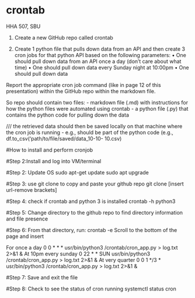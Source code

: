 # crontab
HHA 507, SBU


1. Create a new GitHub repo called crontab


2. Create 1 python file that pulls down data from an API and then create 3 cron jobs for that python API based on the following parameters:
    • One should pull down data from an API once a day (don’t care about what time) 
    • One should pull down data every Sunday night at 10:00pm 
    • One should pull down data


Report the appropriate cron job command (like in page 12 of this presentation) within the GitHub repo within the markdown file.


So repo should contain two files: 
    - markdown file (.md) with instructions for how the python files were automated using crontab 
    - a python file (.py) that contains the python code for pulling down the data 
    


/// the retrieved data should then be saved locally on that machine where the cron job is running 
    - e.g., should be part of the python code (e.g., df.to_csv(‘path/to/file/saved/data_10-10- 10.csv)

#How to install and perform cronjob

#Step 2:Install and log into VM/terminal

#Step 2: Update OS
sudo apt-get update
sudo apt upgrade

#Step 3: use git clone to copy and paste your github repo
git clone [insert url-remove brackets]

#Step 4: check if crontab and python 3 is installed
crontab -h
python3

#Step 5: Change directory to the github repo to find directory information and file presence 

#Step 6: From that directory, run:
crontab -e
Scroll to the bottom of the page and insert

For once a day
0 0 * * * usr/bin/python3 /crontab/cron_app.py > log.txt 2>&1 &
At 10pm every sunday
0 22 * * SUN usr/bin/python3 /crontab/cron_app.py > log.txt 2>&1 &
At very quarter
0 0 1 */3 * usr/bin/python3 /crontab/cron_app.py > log.txt 2>&1 &

#Step 7: Save and exit the file

#Step 8: Check to see the status of cron running
systemctl status cron
